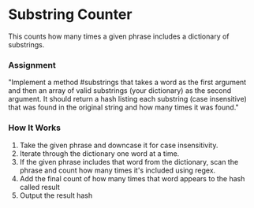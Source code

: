 # Substring Counter

This counts how many times a given phrase includes a dictionary of substrings.

### Assignment

"Implement a method #substrings that takes a word as the first argument and then an array of valid substrings (your dictionary) as the second argument. It should return a hash listing each substring (case insensitive) that was found in the original string and how many times it was found."

### How It Works

1. Take the given phrase and downcase it for case insensitivity.
2. Iterate through the dictionary one word at a time.
3. If the given phrase includes that word from the dictionary, scan the phrase and count how many times it's included using regex.
4. Add the final count of how many times that word appears to the hash called result
5. Output the result hash
